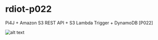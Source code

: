 # rdiot-p022
Pi4J + Amazon S3 REST API + S3 Lambda Trigger + DynamoDB [P022]

![alt text](https://t1.daumcdn.net/cfile/tistory/99E4BC475B38B4B11B)


